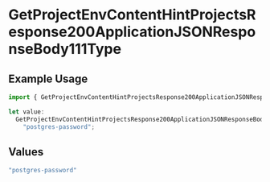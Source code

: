 # GetProjectEnvContentHintProjectsResponse200ApplicationJSONResponseBody111Type

## Example Usage

```typescript
import { GetProjectEnvContentHintProjectsResponse200ApplicationJSONResponseBody111Type } from "@vercel/sdk/models/getprojectenvop.js";

let value:
  GetProjectEnvContentHintProjectsResponse200ApplicationJSONResponseBody111Type =
    "postgres-password";
```

## Values

```typescript
"postgres-password"
```